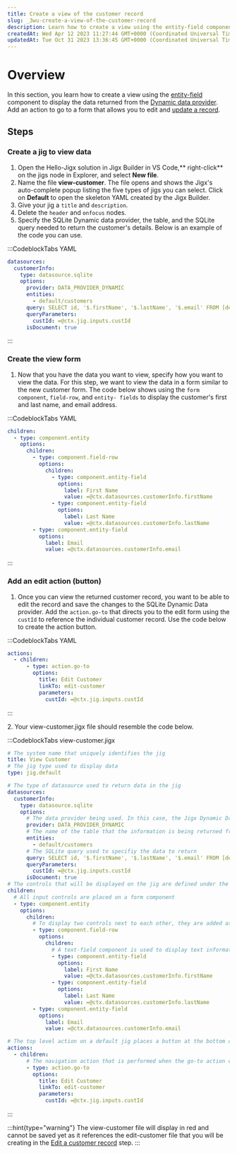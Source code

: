 ```yaml
---
title: Create a view of the customer record
slug: _3wu-create-a-view-of-the-customer-record
description: Learn how to create a view using the entity-field component and display data from the Dynamic Data feature with this step-by-step guide. Discover how to create a jig, specify the SQLite Dynamic data provider and query, and build the view form using the fo
createdAt: Wed Apr 12 2023 11:27:44 GMT+0000 (Coordinated Universal Time)
updatedAt: Tue Oct 31 2023 13:36:45 GMT+0000 (Coordinated Universal Time)
---
```


# Overview

In this section, you learn how to create a view using the [entity-field](https://docs.jigx.com/examples/entity-field) component to display the data returned from the [Dynamic data provider](<./../../../Building Apps with Jigx/Data/Data Providers/Dynamic Data.md>). Add an action to go to a form that allows you to edit and [update a record](<./../../../Building Apps with Jigx/UI/Jigs _screens_/Forms/Updating a Record.md>).

## Steps

### Create a jig to view data

1. Open the Hello-Jigx solution in Jigx Builder in VS Code,** right-click** on the jigs node in Explorer, and select **New file**.
2. Name the file **view-customer**. The file opens and shows the Jigx's auto-complete popup listing the five types of jigs you can select. Click on **Default** to open the skeleton YAML created by the Jigx Builder.
3. Give your jig a `title` and `description`.
4. Delete the `header` and `onfocus` nodes.
5. Specify the SQLite Dynamic data provider, the table, and the SQLite query needed to return the customer's details. Below is an example of the code you can use.

:::CodeblockTabs
YAML

```yaml
datasources:
  customerInfo:
    type: datasource.sqlite
    options:
      provider: DATA_PROVIDER_DYNAMIC
      entities:
        - default/customers
      query: SELECT id, '$.firstName', '$.lastName', '$.email' FROM [default/customers] WHERE id = @custId
      queryParameters:
        custId: =@ctx.jig.inputs.custId
      isDocument: true
```

:::

### Create the view form

1. Now that you have the data you want to view, specify how you want to view the data. For this step, we want to view the data in a form similar to the new customer form. The code below shows using the `form component`, `field-row`, and `entity- fields` to display the customer's first and last name, and email address.

:::CodeblockTabs
YAML

```yaml
children:
  - type: component.entity
    options:
      children:
        - type: component.field-row
          options:
            children:
              - type: component.entity-field
                options:
                  label: First Name
                  value: =@ctx.datasources.customerInfo.firstName
              - type: component.entity-field
                options:
                  label: Last Name
                  value: =@ctx.datasources.customerInfo.lastName
        - type: component.entity-field
          options:
            label: Email
            value: =@ctx.datasources.customerInfo.email
```

:::

### Add an edit action (button)

1. Once you can view the returned customer record, you want to be able to edit the record and save the changes to the SQLite Dynamic Data provider. Add the `action.go-to` that directs you to the edit form using the `custId` to reference the individual customer record. Use the code below to create the action button.

:::CodeblockTabs
YAML

```yaml
actions:
  - children:
      - type: action.go-to
        options:
          title: Edit Customer
          linkTo: edit-customer
          parameters:
            custId: =@ctx.jig.inputs.custId
```

:::

2\. Your view-customer.jigx file should resemble the code below.

:::CodeblockTabs
view-customer.jigx

```yaml
# The system name that uniquely identifies the jig
title: View Customer
# The jig type used to display data
type: jig.default

# The type of datasource used to return data in the jig
datasources:
  customerInfo:
    type: datasource.sqlite
    options:
      # The data provider being used. In this case, the Jigx Dynamic Data provider, which is a built-in database that can be queried to get data from
      provider: DATA_PROVIDER_DYNAMIC
      # The name of the table that the information is being returned from. All Dynamic Data-based tables are saved in the "default" database
      entities:
        - default/customers
      # The SQLite query used to specifiy the data to return
      query: SELECT id, '$.firstName', '$.lastName', '$.email' FROM [default/customers] WHERE id = @custId
      queryParameters:
        custId: =@ctx.jig.inputs.custId
      isDocument: true
# The controls that will be displayed on the jig are defined under the children node on a default jig
children:
  # All input controls are placed on a form component
  - type: component.entity
    options:
      children:
        # To display two controls next to each other, they are added as children of a field-row component
        - type: component.field-row
          options:
            children:
              # A text-field component is used to display text information on a form
              - type: component.entity-field
                options:
                  label: First Name
                  value: =@ctx.datasources.customerInfo.firstName
              - type: component.entity-field
                options:
                  label: Last Name
                  value: =@ctx.datasources.customerInfo.lastName
        - type: component.entity-field
          options:
            label: Email
            value: =@ctx.datasources.customerInfo.email

# The top level action on a default jig places a button at the bottom of the screen
actions:
  - children:
      # The navigation action that is performed when the go-to action completes
      - type: action.go-to
        options:
          title: Edit Customer
          linkTo: edit-customer
          parameters:
            custId: =@ctx.jig.inputs.custId
```

:::

:::hint{type="warning"}
The view-customer file will display in red and cannot be saved yet as it references the edit-customer file that you will be creating in the [Edit a customer record](<./Edit a customer record.md>) step.
:::
